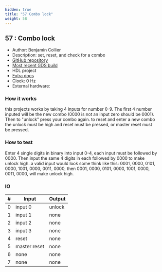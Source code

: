 ```yaml
---
hidden: true
title: "57 Combo lock"
weight: 58
---
```


## 57 : Combo lock

* Author: Benjamin Collier
* Description: set, reset, and check for a combo
* [GitHub repository](https://github.com/BenAtUvu/tt03-ComboLock)
* [Most recent GDS build](https://github.com/BenAtUvu/tt03-ComboLock/actions/runs/4759091885)
* HDL project
* [Extra docs]()
* Clock: 0 Hz
* External hardware: 



### How it works

this projects works by taking 4 inputs for number 0-9. The first 4 number inputed will be the new combo (0000 is not an input zero should be 0001). 
Then to "unlock" press your combo again. to reset and enter a new combo the unlock must be high and reset must be pressed, or master reset must be pressed.


### How to test

Enter 4 single digits in binary into input 0-4, each input must be followed by 0000. Then input the same 4 digits in each followed by 0000 to make unlock high. 
a valid input would look some think like this: 0001, 0000, 0101, 0000, 1001, 0000, 0011, 0000, then 0001, 0000, 0101, 0000, 1001, 0000, 0011, 0000, will make
unlock high.


### IO

| # | Input        | Output       |
|---|--------------|--------------|
| 0 | input 0  | unlock |
| 1 | input 1  | none |
| 2 | input 2  | none |
| 3 | input 3  | none |
| 4 | reset  | none |
| 5 | master reset  | none |
| 6 | none  | none |
| 7 | none  | none |
